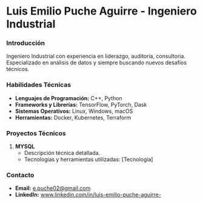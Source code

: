 # Luis Emilio Puche Aguirre - Ingeniero Industrial

### Introducción

Ingeniero Industrial con experiencia en liderazgo, auditoria, consultoria. Especializado en análisis de datos y siempre buscando nuevos desafíos técnicos.

### Habilidades Técnicas

- **Lenguajes de Programación:** C++, Python
- **Frameworks y Librerías:** TensorFlow, PyTorch, Dask
- **Sistemas Operativos:** Linux, Windows, macOS
- **Herramientas:** Docker, Kubernetes, Terraform

### Proyectos Técnicos

1. **MYSQL**
   - Descripción técnica detallada.
   - Tecnologías y herramientas utilizadas: [Tecnologia]

### Contacto

- **Email:** e.puche02@gmail.com
- **LinkedIn:** www.linkedin.com/in/luis-emilio-puche-aguirre-
